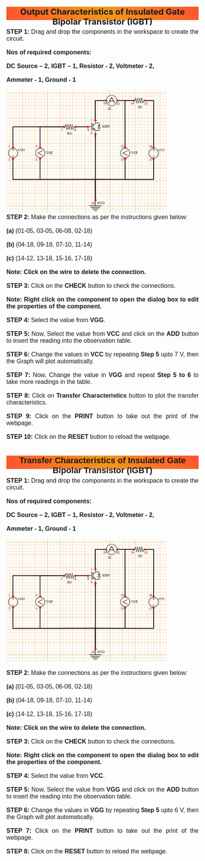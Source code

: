 
<p style="background-image: linear-gradient( 45deg, #ff512f 0%, #f09819 51%, #ff512f 100% );font-size: 22px; font-weight: bold;padding-bottom: 4px; text-align:center;height: 31px; "> Output Characteristics of Insulated Gate Bipolar Transistor (IGBT) </p>

<div style="font-family: 'Nunito Sans', sans-serif; font-size: 16px;text-align: justify;">
<b>STEP 1:</b> Drag and drop the components in the workspace to create the circuit.<br /><br />
<b>Nos of required components: </b><br/><br/>
<b>DC Source – 2, IGBT – 1, Resistor - 2, Voltmeter - 2,</b><br /><br/>
<b>Ammeter - 1, Ground - 1</b><br/><br/>
<img src="images\igbt.jpg" height="320px" alt=""></br>
<b>STEP 2:</b> Make the connections as per the instructions given below:<br /><br />
<b>(a)</b> (01-05, 03-05, 06-08, 02-18)<br /><br />
<b>(b)</b> (04-18, 09-18, 07-10, 11-14)<br /><br />
<b>(c)</b> (14-12, 13-18, 15-16, 17-18)<br /><br />
<b>Note: Click on the wire to delete the connection.</b><br /><br />
<b>STEP 3:</b> Click on the <b>CHECK</b> button to check the connections.<br /><br />
<b>Note: Right click on the component to open the dialog box to edit the properties of the component.</b><br /><br />
<b>STEP 4:</b> Select the value from <b>VGG</b>.<br /><br />
<b>STEP 5:</b> Now, Select the value from <b>VCC</b> and click on the <b>ADD</b> button to insert the reading into the observation table.<br /><br />
<b>STEP 6:</b> Change the values in <b>VCC</b> by repeating <b>Step 5</b> upto 7 V, then the Graph will plot automatically.<br /><br />
<b>STEP 7:</b> Now, Change the value in <b>VGG</b> and repeat <b>Step 5 to 6</b> to take more readings in the table.<br /><br />
<b>STEP 8:</b> Click on <b>Transfer Characteristics</b> button to plot the transfer characteristics.<br /><br />
<b>STEP 9:</b> Click on the <b>PRINT</b> button to take out the print of the webpage.<br /><br />
<b>STEP 10:</b> Click on the <b>RESET</b> button to reload the webpage.<br /><br />

<p style="background-image: linear-gradient( 45deg, #ff512f 0%, #f09819 51%, #ff512f 100% );text-align:center;height: 31px; font-size: 22px;font-weight: bold;padding-bottom: 4px;">Transfer Characteristics of Insulated Gate Bipolar Transistor (IGBT) </p>

<div style="font-family: 'Nunito Sans', sans-serif; font-size: 16px;text-align: justify;">
<b>STEP 1:</b> Drag and drop the components in the workspace to create the circuit.<br /><br />
<b>Nos of required components: </b><br /><br />
<b>DC Source – 2, IGBT – 1, Resistor - 2, Voltmeter - 2,</b><br /><br/>
<b>Ammeter - 1, Ground - 1</b><br/><br/>
<img src="images\igbt.jpg" height="320px" alt="" /><br /><br />
<b>STEP 2:</b> Make the connections as per the instructions given below:<br /><br />
<b>(a)</b> (01-05, 03-05, 06-08, 02-18)<br /><br />
<b>(b)</b> (04-18, 09-18, 07-10, 11-14)<br /><br />
<b>(c)</b> (14-12, 13-18, 15-16, 17-18)<br /><br />
<b>Note: Click on the wire to delete the connection.</b><br /><br />
<b>STEP 3:</b> Click on the <b>CHECK</b> button to check the connections.<br /><br />
<b>Note: Right click on the component to open the dialog box to edit the properties of the component.</b><br /><br />
<b>STEP 4:</b> Select the value from <b>VCC</b>.<br /><br />
<b>STEP 5:</b> Now, Select the value from <b>VGG</b> and click on the <b>ADD</b> button to insert the reading into the observation table.<br /><br />
<b>STEP 6:</b> Change the values in <b>VGG</b> by repeating <b>Step 5</b> upto 6 V, then the Graph will plot automatically.<br /><br />
<b>STEP 7:</b> Click on the <b>PRINT</b> button to take out the print of the webpage.<br /><br />
<b>STEP 8:</b> Click on the <b>RESET</b> button to reload the webpage.</br></div>

</div>